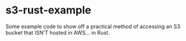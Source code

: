 # s3-rust-example
Some example code to show off a practical method of accessing an S3 bucket that ISN'T hosted in AWS... in Rust.
